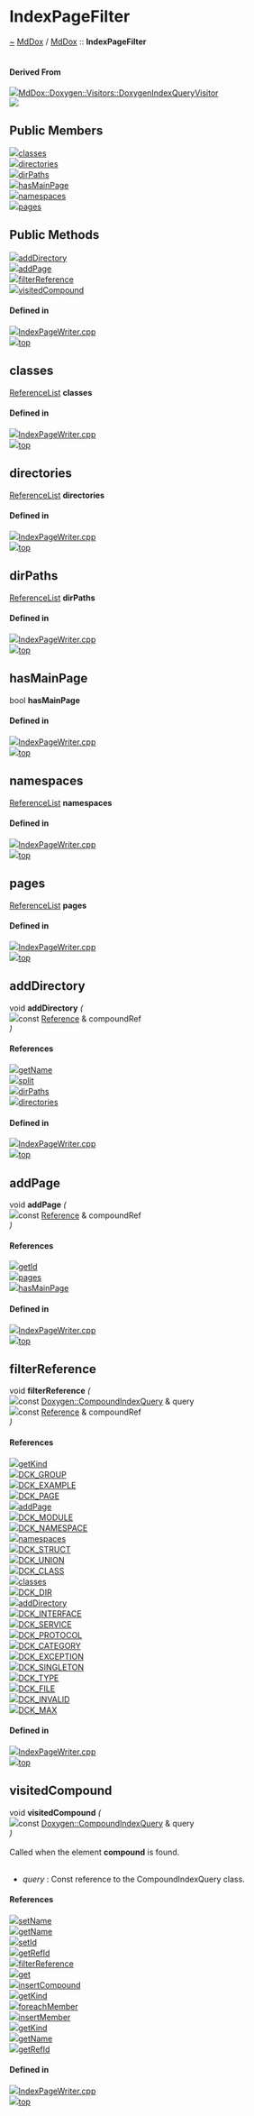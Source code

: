 <a id="indexpagefilter"></a>
<h1>IndexPageFilter</h1>
<a id="a01915"></a>
<a href="https://github.com/CharlesCarley/MdDox#~">~</a>
<a href="index.md#index">MdDox</a>
<span class="inline-text">/</span>
<a href="a01838.md#mddox">MdDox</a>
<span class="inline-text">::</span>
<span class="bold-text"><b>IndexPageFilter</b></span>
<br/>
<br/>
<a id="derived-from"></a>
<h4>Derived From</h4>
<div class="icon-link">
<img src="../images/class.svg"/><a href="a02271.md#doxygenindexqueryvisitor">MdDox::Doxygen::Visitors::DoxygenIndexQueryVisitor</a>
</div>
<img src="../images/dot/internal-diagram-111.dot.svg"/><br/>
<a id="public-members"></a>
<h2>Public Members</h2>
<span class="icon-list-item"><a href="#classes" class="icon-list-item"><img src="../images/class.svg" class="icon-list-item"/><span class="icon-list-item">classes</span>
</a>
</span>
<br/>
<span class="icon-list-item"><a href="#directories" class="icon-list-item"><img src="../images/class.svg" class="icon-list-item"/><span class="icon-list-item">directories</span>
</a>
</span>
<br/>
<span class="icon-list-item"><a href="#dirpaths" class="icon-list-item"><img src="../images/class.svg" class="icon-list-item"/><span class="icon-list-item">dirPaths</span>
</a>
</span>
<br/>
<span class="icon-list-item"><a href="#hasmainpage" class="icon-list-item"><img src="../images/class.svg" class="icon-list-item"/><span class="icon-list-item">hasMainPage</span>
</a>
</span>
<br/>
<span class="icon-list-item"><a href="#namespaces" class="icon-list-item"><img src="../images/class.svg" class="icon-list-item"/><span class="icon-list-item">namespaces</span>
</a>
</span>
<br/>
<span class="icon-list-item"><a href="#pages" class="icon-list-item"><img src="../images/class.svg" class="icon-list-item"/><span class="icon-list-item">pages</span>
</a>
</span>
<br/>
<a id="public-methods"></a>
<h2>Public Methods</h2>
<span class="icon-list-item"><a href="#adddirectory" class="icon-list-item"><img src="../images/class.svg" class="icon-list-item"/><span class="icon-list-item">addDirectory</span>
</a>
</span>
<br/>
<span class="icon-list-item"><a href="#addpage" class="icon-list-item"><img src="../images/class.svg" class="icon-list-item"/><span class="icon-list-item">addPage</span>
</a>
</span>
<br/>
<span class="icon-list-item"><a href="#filterreference" class="icon-list-item"><img src="../images/class.svg" class="icon-list-item"/><span class="icon-list-item">filterReference</span>
</a>
</span>
<br/>
<span class="icon-list-item"><a href="#visitedcompound" class="icon-list-item"><img src="../images/class.svg" class="icon-list-item"/><span class="icon-list-item">visitedCompound</span>
</a>
</span>
<br/>
<a id="defined-in"></a>
<h4>Defined in</h4>
<span class="icon-list-item"><a href="https://github.com/CharlesCarley/MdDox/blob/master/Source/MdDoxTree/IndexPageWriter.cpp#L44" class="icon-list-item"><img src="../images/file.svg" class="icon-list-item"/><span class="icon-list-item">IndexPageWriter.cpp</span>
</a>
</span>
<br/>
<span class="icon-list-item"><a href="#indexpagefilter" class="icon-list-item"><img src="../images/jumpToTop.svg" class="icon-list-item"/><span class="icon-list-item">top</span>
</a>
</span>
<a id="classes"></a>
<h2>classes</h2>
<a href="a01838.md#referencelist">ReferenceList</a>
<span class="bold-text"><b>classes</b></span>
<br/>
<a id="defined-in"></a>
<h4>Defined in</h4>
<span class="icon-list-item"><a href="https://github.com/CharlesCarley/MdDox/blob/master/Source/MdDoxTree/IndexPageWriter.cpp#L47" class="icon-list-item"><img src="../images/file.svg" class="icon-list-item"/><span class="icon-list-item">IndexPageWriter.cpp</span>
</a>
</span>
<br/>
<span class="icon-list-item"><a href="#indexpagefilter" class="icon-list-item"><img src="../images/jumpToTop.svg" class="icon-list-item"/><span class="icon-list-item">top</span>
</a>
</span>
<br/>
<a id="directories"></a>
<h2>directories</h2>
<a href="a01838.md#referencelist">ReferenceList</a>
<span class="bold-text"><b>directories</b></span>
<br/>
<a id="defined-in"></a>
<h4>Defined in</h4>
<span class="icon-list-item"><a href="https://github.com/CharlesCarley/MdDox/blob/master/Source/MdDoxTree/IndexPageWriter.cpp#L49" class="icon-list-item"><img src="../images/file.svg" class="icon-list-item"/><span class="icon-list-item">IndexPageWriter.cpp</span>
</a>
</span>
<br/>
<span class="icon-list-item"><a href="#indexpagefilter" class="icon-list-item"><img src="../images/jumpToTop.svg" class="icon-list-item"/><span class="icon-list-item">top</span>
</a>
</span>
<br/>
<a id="dirpaths"></a>
<h2>dirPaths</h2>
<a href="a01838.md#referencelist">ReferenceList</a>
<span class="bold-text"><b>dirPaths</b></span>
<br/>
<a id="defined-in"></a>
<h4>Defined in</h4>
<span class="icon-list-item"><a href="https://github.com/CharlesCarley/MdDox/blob/master/Source/MdDoxTree/IndexPageWriter.cpp#L50" class="icon-list-item"><img src="../images/file.svg" class="icon-list-item"/><span class="icon-list-item">IndexPageWriter.cpp</span>
</a>
</span>
<br/>
<span class="icon-list-item"><a href="#indexpagefilter" class="icon-list-item"><img src="../images/jumpToTop.svg" class="icon-list-item"/><span class="icon-list-item">top</span>
</a>
</span>
<br/>
<a id="hasmainpage"></a>
<h2>hasMainPage</h2>
<span class="inline-text">bool</span>
<span class="bold-text"><b>hasMainPage</b></span>
<br/>
<a id="defined-in"></a>
<h4>Defined in</h4>
<span class="icon-list-item"><a href="https://github.com/CharlesCarley/MdDox/blob/master/Source/MdDoxTree/IndexPageWriter.cpp#L51" class="icon-list-item"><img src="../images/file.svg" class="icon-list-item"/><span class="icon-list-item">IndexPageWriter.cpp</span>
</a>
</span>
<br/>
<span class="icon-list-item"><a href="#indexpagefilter" class="icon-list-item"><img src="../images/jumpToTop.svg" class="icon-list-item"/><span class="icon-list-item">top</span>
</a>
</span>
<br/>
<a id="namespaces"></a>
<h2>namespaces</h2>
<a href="a01838.md#referencelist">ReferenceList</a>
<span class="bold-text"><b>namespaces</b></span>
<br/>
<a id="defined-in"></a>
<h4>Defined in</h4>
<span class="icon-list-item"><a href="https://github.com/CharlesCarley/MdDox/blob/master/Source/MdDoxTree/IndexPageWriter.cpp#L48" class="icon-list-item"><img src="../images/file.svg" class="icon-list-item"/><span class="icon-list-item">IndexPageWriter.cpp</span>
</a>
</span>
<br/>
<span class="icon-list-item"><a href="#indexpagefilter" class="icon-list-item"><img src="../images/jumpToTop.svg" class="icon-list-item"/><span class="icon-list-item">top</span>
</a>
</span>
<br/>
<a id="pages"></a>
<h2>pages</h2>
<a href="a01838.md#referencelist">ReferenceList</a>
<span class="bold-text"><b>pages</b></span>
<br/>
<a id="defined-in"></a>
<h4>Defined in</h4>
<span class="icon-list-item"><a href="https://github.com/CharlesCarley/MdDox/blob/master/Source/MdDoxTree/IndexPageWriter.cpp#L46" class="icon-list-item"><img src="../images/file.svg" class="icon-list-item"/><span class="icon-list-item">IndexPageWriter.cpp</span>
</a>
</span>
<br/>
<span class="icon-list-item"><a href="#indexpagefilter" class="icon-list-item"><img src="../images/jumpToTop.svg" class="icon-list-item"/><span class="icon-list-item">top</span>
</a>
</span>
<br/>
<a id="adddirectory"></a>
<h2>addDirectory</h2>
<span class="inline-text">void</span>
<span class="bold-text"><b>addDirectory</b></span>
<span class="italic-text"><i>(</i></span>
<div class="paragraph">
<span class="paragraph"><img src="../images/horSpace24px.svg"/><span class="inline-text">const </span>
<a href="a01979.md#reference">Reference</a>
<span class="inline-text"> &amp;</span>
<span class="inline-text">compoundRef</span>
</span>
</div>
<span class="italic-text"><i>)</i></span>
<a id="references"></a>
<h4>References</h4>
<div class="paragraph">
<span class="paragraph"><img src="../images/class.svg"/><a href="a01979.md#getname">getName</a>
</span>
</div>
<div class="paragraph">
<span class="paragraph"><img src="../images/class.svg"/><a href="a02099.md#split">split</a>
</span>
</div>
<div class="paragraph">
<span class="paragraph"><img src="../images/class.svg"/><a href="a01915.md#dirpaths">dirPaths</a>
</span>
</div>
<div class="paragraph">
<span class="paragraph"><img src="../images/class.svg"/><a href="a01915.md#directories">directories</a>
</span>
</div>
<a id="defined-in"></a>
<h4>Defined in</h4>
<span class="icon-list-item"><a href="https://github.com/CharlesCarley/MdDox/blob/master/Source/MdDoxTree/IndexPageWriter.cpp#L62" class="icon-list-item"><img src="../images/file.svg" class="icon-list-item"/><span class="icon-list-item">IndexPageWriter.cpp</span>
</a>
</span>
<br/>
<span class="icon-list-item"><a href="#indexpagefilter" class="icon-list-item"><img src="../images/jumpToTop.svg" class="icon-list-item"/><span class="icon-list-item">top</span>
</a>
</span>
<br/>
<a id="addpage"></a>
<h2>addPage</h2>
<span class="inline-text">void</span>
<span class="bold-text"><b>addPage</b></span>
<span class="italic-text"><i>(</i></span>
<div class="paragraph">
<span class="paragraph"><img src="../images/horSpace24px.svg"/><span class="inline-text">const </span>
<a href="a01979.md#reference">Reference</a>
<span class="inline-text"> &amp;</span>
<span class="inline-text">compoundRef</span>
</span>
</div>
<span class="italic-text"><i>)</i></span>
<a id="references"></a>
<h4>References</h4>
<div class="paragraph">
<span class="paragraph"><img src="../images/class.svg"/><a href="a01979.md#getid">getId</a>
</span>
</div>
<div class="paragraph">
<span class="paragraph"><img src="../images/class.svg"/><a href="a01915.md#pages">pages</a>
</span>
</div>
<div class="paragraph">
<span class="paragraph"><img src="../images/class.svg"/><a href="a01915.md#hasmainpage">hasMainPage</a>
</span>
</div>
<a id="defined-in"></a>
<h4>Defined in</h4>
<span class="icon-list-item"><a href="https://github.com/CharlesCarley/MdDox/blob/master/Source/MdDoxTree/IndexPageWriter.cpp#L54" class="icon-list-item"><img src="../images/file.svg" class="icon-list-item"/><span class="icon-list-item">IndexPageWriter.cpp</span>
</a>
</span>
<br/>
<span class="icon-list-item"><a href="#indexpagefilter" class="icon-list-item"><img src="../images/jumpToTop.svg" class="icon-list-item"/><span class="icon-list-item">top</span>
</a>
</span>
<br/>
<a id="filterreference"></a>
<h2>filterReference</h2>
<span class="inline-text">void</span>
<span class="bold-text"><b>filterReference</b></span>
<span class="italic-text"><i>(</i></span>
<div class="paragraph">
<span class="paragraph"><img src="../images/horSpace24px.svg"/><span class="inline-text">const </span>
<a href="a02171.md#compoundindexquery">Doxygen::CompoundIndexQuery</a>
<span class="inline-text"> &amp;</span>
<span class="inline-text">query</span>
</span>
</div>
<div class="paragraph">
<span class="paragraph"><img src="../images/horSpace24px.svg"/><span class="inline-text">const </span>
<a href="a01979.md#reference">Reference</a>
<span class="inline-text"> &amp;</span>
<span class="inline-text">compoundRef</span>
</span>
</div>
<span class="italic-text"><i>)</i></span>
<a id="references"></a>
<h4>References</h4>
<div class="paragraph">
<span class="paragraph"><img src="../images/class.svg"/><a href="a02171.md#getkind">getKind</a>
</span>
</div>
<div class="paragraph">
<span class="paragraph"><img src="../images/class.svg"/><a href="a01843.md#dck_group">DCK_GROUP</a>
</span>
</div>
<div class="paragraph">
<span class="paragraph"><img src="../images/class.svg"/><a href="a01843.md#dck_example">DCK_EXAMPLE</a>
</span>
</div>
<div class="paragraph">
<span class="paragraph"><img src="../images/class.svg"/><a href="a01843.md#dck_page">DCK_PAGE</a>
</span>
</div>
<div class="paragraph">
<span class="paragraph"><img src="../images/class.svg"/><a href="a01915.md#addpage">addPage</a>
</span>
</div>
<div class="paragraph">
<span class="paragraph"><img src="../images/class.svg"/><a href="a01843.md#dck_module">DCK_MODULE</a>
</span>
</div>
<div class="paragraph">
<span class="paragraph"><img src="../images/class.svg"/><a href="a01843.md#dck_namespace">DCK_NAMESPACE</a>
</span>
</div>
<div class="paragraph">
<span class="paragraph"><img src="../images/class.svg"/><a href="a01915.md#namespaces">namespaces</a>
</span>
</div>
<div class="paragraph">
<span class="paragraph"><img src="../images/class.svg"/><a href="a01843.md#dck_struct">DCK_STRUCT</a>
</span>
</div>
<div class="paragraph">
<span class="paragraph"><img src="../images/class.svg"/><a href="a01843.md#dck_union">DCK_UNION</a>
</span>
</div>
<div class="paragraph">
<span class="paragraph"><img src="../images/class.svg"/><a href="a01843.md#dck_class">DCK_CLASS</a>
</span>
</div>
<div class="paragraph">
<span class="paragraph"><img src="../images/class.svg"/><a href="a01915.md#classes">classes</a>
</span>
</div>
<div class="paragraph">
<span class="paragraph"><img src="../images/class.svg"/><a href="a01843.md#dck_dir">DCK_DIR</a>
</span>
</div>
<div class="paragraph">
<span class="paragraph"><img src="../images/class.svg"/><a href="a01915.md#adddirectory">addDirectory</a>
</span>
</div>
<div class="paragraph">
<span class="paragraph"><img src="../images/class.svg"/><a href="a01843.md#dck_interface">DCK_INTERFACE</a>
</span>
</div>
<div class="paragraph">
<span class="paragraph"><img src="../images/class.svg"/><a href="a01843.md#dck_service">DCK_SERVICE</a>
</span>
</div>
<div class="paragraph">
<span class="paragraph"><img src="../images/class.svg"/><a href="a01843.md#dck_protocol">DCK_PROTOCOL</a>
</span>
</div>
<div class="paragraph">
<span class="paragraph"><img src="../images/class.svg"/><a href="a01843.md#dck_category">DCK_CATEGORY</a>
</span>
</div>
<div class="paragraph">
<span class="paragraph"><img src="../images/class.svg"/><a href="a01843.md#dck_exception">DCK_EXCEPTION</a>
</span>
</div>
<div class="paragraph">
<span class="paragraph"><img src="../images/class.svg"/><a href="a01843.md#dck_singleton">DCK_SINGLETON</a>
</span>
</div>
<div class="paragraph">
<span class="paragraph"><img src="../images/class.svg"/><a href="a01843.md#dck_type">DCK_TYPE</a>
</span>
</div>
<div class="paragraph">
<span class="paragraph"><img src="../images/class.svg"/><a href="a01843.md#dck_file">DCK_FILE</a>
</span>
</div>
<div class="paragraph">
<span class="paragraph"><img src="../images/class.svg"/><a href="a01843.md#dck_invalid">DCK_INVALID</a>
</span>
</div>
<div class="paragraph">
<span class="paragraph"><img src="../images/class.svg"/><a href="a01843.md#dck_max">DCK_MAX</a>
</span>
</div>
<a id="defined-in"></a>
<h4>Defined in</h4>
<span class="icon-list-item"><a href="https://github.com/CharlesCarley/MdDox/blob/master/Source/MdDoxTree/IndexPageWriter.cpp#L76" class="icon-list-item"><img src="../images/file.svg" class="icon-list-item"/><span class="icon-list-item">IndexPageWriter.cpp</span>
</a>
</span>
<br/>
<span class="icon-list-item"><a href="#indexpagefilter" class="icon-list-item"><img src="../images/jumpToTop.svg" class="icon-list-item"/><span class="icon-list-item">top</span>
</a>
</span>
<br/>
<a id="visitedcompound"></a>
<h2>visitedCompound</h2>
<span class="inline-text">void</span>
<span class="bold-text"><b>visitedCompound</b></span>
<span class="italic-text"><i>(</i></span>
<div class="paragraph">
<span class="paragraph"><img src="../images/horSpace24px.svg"/><span class="inline-text">const </span>
<a href="a02171.md#compoundindexquery">Doxygen::CompoundIndexQuery</a>
<span class="inline-text"> &amp;</span>
<span class="inline-text">query</span>
</span>
</div>
<span class="italic-text"><i>)</i></span>
<br/>
<br/>
<span class="inline-text">Called when the element </span>
<span class="bold-text"><b>compound</b></span>
<span class="inline-text"> is found. </span>
<br/>
<br/>
<ul>
<li><span class="italic-text"><i>query</i></span>
<span class="inline-text">: </span>
<span class="inline-text">Const reference to the CompoundIndexQuery class. </span>
</li>
</ul>
<a id="references"></a>
<h4>References</h4>
<div class="paragraph">
<span class="paragraph"><img src="../images/class.svg"/><a href="a01979.md#setname">setName</a>
</span>
</div>
<div class="paragraph">
<span class="paragraph"><img src="../images/class.svg"/><a href="a02171.md#getname">getName</a>
</span>
</div>
<div class="paragraph">
<span class="paragraph"><img src="../images/class.svg"/><a href="a01979.md#setid">setId</a>
</span>
</div>
<div class="paragraph">
<span class="paragraph"><img src="../images/class.svg"/><a href="a02171.md#getrefid">getRefId</a>
</span>
</div>
<div class="paragraph">
<span class="paragraph"><img src="../images/class.svg"/><a href="a01915.md#filterreference">filterReference</a>
</span>
</div>
<div class="paragraph">
<span class="paragraph"><img src="../images/class.svg"/><a href="a02019.md#get">get</a>
</span>
</div>
<div class="paragraph">
<span class="paragraph"><img src="../images/class.svg"/><a href="a02019.md#insertcompound">insertCompound</a>
</span>
</div>
<div class="paragraph">
<span class="paragraph"><img src="../images/class.svg"/><a href="a02171.md#getkind">getKind</a>
</span>
</div>
<div class="paragraph">
<span class="paragraph"><img src="../images/class.svg"/><a href="a02171.md#foreachmember">foreachMember</a>
</span>
</div>
<div class="paragraph">
<span class="paragraph"><img src="../images/class.svg"/><a href="a02019.md#insertmember">insertMember</a>
</span>
</div>
<div class="paragraph">
<span class="paragraph"><img src="../images/class.svg"/><a href="a02471.md#getkind">getKind</a>
</span>
</div>
<div class="paragraph">
<span class="paragraph"><img src="../images/class.svg"/><a href="a02471.md#getname">getName</a>
</span>
</div>
<div class="paragraph">
<span class="paragraph"><img src="../images/class.svg"/><a href="a02471.md#getrefid">getRefId</a>
</span>
</div>
<a id="defined-in"></a>
<h4>Defined in</h4>
<span class="icon-list-item"><a href="https://github.com/CharlesCarley/MdDox/blob/master/Source/MdDoxTree/IndexPageWriter.cpp#L112" class="icon-list-item"><img src="../images/file.svg" class="icon-list-item"/><span class="icon-list-item">IndexPageWriter.cpp</span>
</a>
</span>
<br/>
<span class="icon-list-item"><a href="#indexpagefilter" class="icon-list-item"><img src="../images/jumpToTop.svg" class="icon-list-item"/><span class="icon-list-item">top</span>
</a>
</span>
<br/>
</div>
</div>
</body>
</html>
